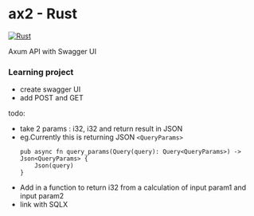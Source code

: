 # ax2 - Rust
[![Rust](https://github.com/RGGH/ax2/actions/workflows/rust.yml/badge.svg)](https://github.com/RGGH/ax2/actions/workflows/rust.yml)

Axum API with Swagger UI

### Learning project

- create swagger UI
- add POST and GET

todo:<br>

- take 2 params : i32, i32 and return result in JSON <br>
- eg.Currently this is returning JSON `<QueryParams>`
  ```params
  pub async fn query_params(Query(query): Query<QueryParams>) -> Json<QueryParams> {
      Json(query)
  }
  ```
- Add in a function to return i32 from a calculation of input param1 and input param2
- link with SQLX
